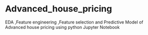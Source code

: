 # Advanced_house_pricing
EDA ,Feature engineering ,Feature selection and Predictive Model of  Advanced house pricing using python Jupyter Notebook
